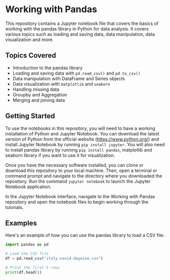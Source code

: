 # Working with Pandas

This repository contains a Jupyter notebook file that covers the basics of working with the pandas library in Python for data analysis. It covers various topics such as loading and saving data, data manipulation, data visualization and more.

## Topics Covered
- Introduction to the pandas library
- Loading and saving data with `pd.read_csv()` and `pd.to_csv()`
- Data manipulation with DataFrame and Series objects
- Data visualization with `matplotlib` and `seaborn`
- Handling missing data
- Groupby and Aggregation
- Merging and joining data

## Getting Started
To use the notebooks in this repository, you will need to have a working installation of Python and Jupyter Notebook. You can download the latest version of Python from the official website (https://www.python.org/) and install Jupyter Notebook by running `pip install jupyter`. You will also need to install pandas library by running `pip install pandas`, matplotlib and seaborn library if you want to use it for visualization.

Once you have the necessary software installed, you can clone or download this repository to your local machine. Then, open a terminal or command prompt and navigate to the directory where you downloaded the repository. Run the command `jupyter notebook` to launch the Jupyter Notebook application.

In the Jupyter Notebook interface, navigate to the Working with Pandas repository and open the notebook files to begin working through the tutorials.

## Examples
Here's an example of how you can use the pandas library to load a CSV file:
```python
import pandas as pd

# Load the CSV file
df = pd.read_csv("italy-covid-daywise.csv")

# Print the first 5 rows
print(df.head())
